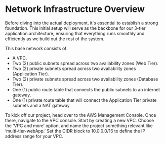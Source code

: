 # Network Infrastructure Overview
Before diving into the actual deployment, it's essential to establish a strong foundation. This initial setup will serve as the backbone for our 3-tier application architecture, ensuring that everything runs smoothly and efficiently as we build out the rest of the system.

This base network consists of:

* A VPC.
* Two (2) public subnets spread across two availability zones (Web Tier).
* Two (2) private subnets spread across two availability zones (Application Tier).
* Two (2) private subnets spread across two availability zones (Database Tier).
* One (1) public route table that connects the public subnets to an internet gateway.
* One (1) private route table that will connect the Application Tier private subnets and a NAT gateway.

To kick off our project, head over to the AWS Management Console. Once there, navigate to the VPC console. Start by creating a new VPC. Choose the ‘VPC and more’ option, and name the project something relevant like ‘multi-tier-webApp.’ Set the CIDR block to 10.0.0.0/16 to define the IP address range for your VPC.






